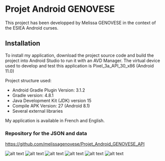 # Projet Android GENOVESE
This project has been developped by Melissa GENOVESE in the context of the ESIEA Android curses.

## Installation
To install my application, download the project source code and build the project into Android Studio to run it with an AVD Manager.
The virtual device used to develop and test this application is Pixel_3a_API_30_x86 (Android 11.0)

Project structure used:
- Android Gradle Plugin Version: 3.1.2
- Gradle version: 4.8.1
- Java Development Kit (JDK) version 15
- Compile APK Version: 27 (Android 8.1)
- Several external libraries

My application is available in French and English.

### Repository for the JSON and data
https://github.com/melissagenovese/Projet_Android_GENOVESE_API

![alt text](https://github.com/melissagenovese/Projet_Android_GENOVESE_API/blob/main/Intro.PNG)
![alt text](https://github.com/melissagenovese/Projet_Android_GENOVESE_API/blob/main/Menu.PNG)
![alt text](https://github.com/melissagenovese/Projet_Android_GENOVESE_API/blob/main/Players.png)
![alt text](https://github.com/melissagenovese/Projet_Android_GENOVESE_API/blob/main/Teams.png)
![alt text](https://github.com/melissagenovese/Projet_Android_GENOVESE_API/blob/main/Teams%20detail.png)
![alt text](https://github.com/melissagenovese/Projet_Android_GENOVESE_API/blob/main/Classements.PNG)



